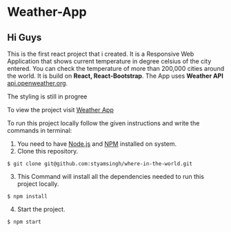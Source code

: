 # Weather-App
## Hi Guys 
This is the first react project that i created.
It is a Responsive Web Application that shows current temperature in degree celsius of the city entered.
You can check the temperature of more than 200,000 cities around the world.
It is build on **React, React-Bootstrap**.
The App uses **Weather API** [api.openweather.org](https://openweathermap.org/current).

The styling is still in progree

To view the project visit [Weather App](https://weatherapprg.netlify.app/)

To run this project locally follow the given instructions and write the commands in terminal:

1.  You need to have [Node.js](https://nodejs.org/en/) and [NPM](https://www.npmjs.com/) installed on system.
2.  Clone this repository.
  ```code
  $ git clone git@github.com:styamsingh/where-in-the-world.git
  ```
3.  This Command will install all the dependencies needed to run this project locally.
  ```code
  $ npm install
  ```
4.  Start the project.
  ```code
  $ npm start
  ```
